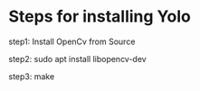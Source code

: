# Steps for installing Yolo

step1: Install OpenCv from Source

step2: sudo apt install libopencv-dev

step3: make